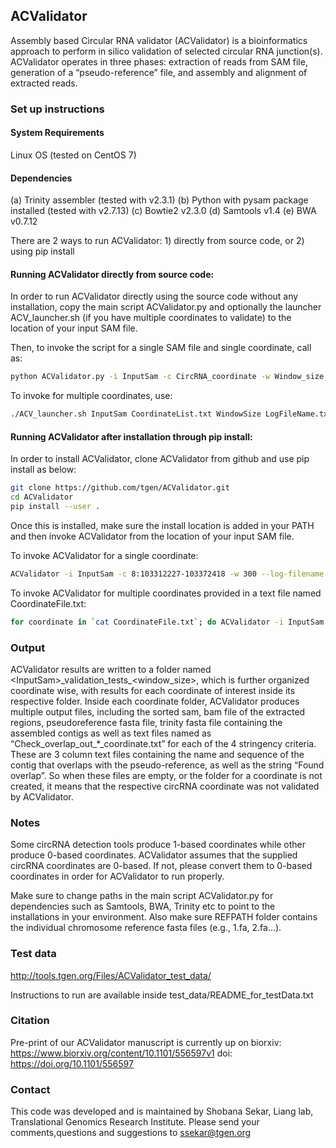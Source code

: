 ## ACValidator

Assembly based Circular RNA validator (ACValidator) is a bioinformatics approach to perform in silico validation of selected circular RNA junction(s). ACValidator operates in three phases: extraction of reads from SAM file, generation of a “pseudo-reference” file, and assembly and alignment of extracted reads.

### Set up instructions

#### System Requirements

Linux OS (tested on CentOS 7)

#### Dependencies

(a) Trinity assembler (tested with v2.3.1)
(b) Python with pysam package installed (tested with v2.7.13)
(c) Bowtie2 v2.3.0
(d) Samtools v1.4
(e) BWA v0.7.12

There are 2 ways to run ACValidator: 1) directly from source code, or 2) using pip install

#### Running ACValidator directly from source code:

In order to run ACValidator directly using the source code without any installation, copy the main script ACValidator.py and optionally the launcher ACV\_launcher.sh (if you have multiple coordinates to validate) to the location of your input SAM file. 

Then, to invoke the script for a single SAM file and single coordinate, call as:

```bash
python ACValidator.py -i InputSam -c CircRNA_coordinate -w Window_size --log-filename Log.txt
```

To invoke for multiple coordinates, use:

```bash
./ACV_launcher.sh InputSam CoordinateList.txt WindowSize LogFileName.txt
```

#### Running ACValidator after installation through pip install:

In order to install ACValidator, clone ACValidator from github and use pip install as below: 

```bash
git clone https://github.com/tgen/ACValidator.git
cd ACValidator
pip install --user .
```

Once this is installed, make sure the install location is added in your PATH and then invoke ACValidator from the location of your input SAM file.

To invoke ACValidator for a single coordinate:

```bash
ACValidator -i InputSam -c 8:103312227-103372418 -w 300 --log-filename Log.txt
```

To invoke ACValidator for multiple coordinates provided in a text file named CoordinateFile.txt:

```bash
for coordinate in `cat CoordinateFile.txt`; do ACValidator -i InputSam -c ${coordinate} -w ${window_size} --log-filename Log.txt; done
```

### Output

ACValidator results are written to a folder named \<InputSam\>\_validation\_tests\_<window_size>, which is further organized coordinate wise, with results for each coordinate of interest inside its respective folder. Inside each coordinate folder, ACValidator produces multiple output files, including the sorted sam, bam file of the extracted regions, pseudoreference fasta file, trinity fasta file containing the assembled contigs as well as text files named as “Check\_overlap\_out\_\*\_coordinate.txt” for each of the 4 stringency criteria. These are 3 column text files containing the name and sequence of the contig that overlaps with the pseudo-reference, as well as the string “Found overlap”. So when these files are empty, or the folder for a coordinate is not created, it means that the respective circRNA coordinate was not validated by ACValidator. 


### Notes

Some circRNA detection tools produce 1-based coordinates while other produce 0-based coordinates. ACValidator assumes that the supplied circRNA coordinates are 0-based.
If not, please convert them to 0-based coordinates in order for ACValidator to run properly.

Make sure to change paths in the main script ACValidator.py for dependencies such as Samtools, BWA, Trinity etc to point to the installations in your environment. Also make sure REFPATH folder contains the individual chromosome reference fasta files (e.g., 1.fa, 2.fa...).


### Test data

http://tools.tgen.org/Files/ACValidator_test_data/

Instructions to run are available inside test\_data/README\_for\_testData.txt


### Citation

Pre-print of our ACValidator manuscript is currently up on biorxiv: https://www.biorxiv.org/content/10.1101/556597v1
doi: https://doi.org/10.1101/556597

### Contact

This code was developed and is maintained by Shobana Sekar, Liang lab, Translational Genomics Research Institute.
Please send your comments,questions and suggestions to ssekar@tgen.org
